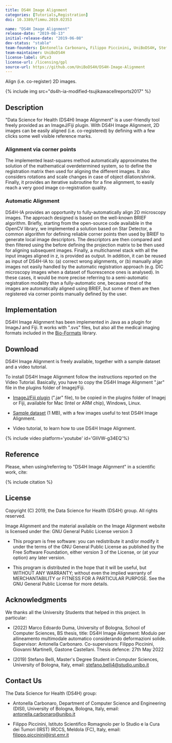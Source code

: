 ```yaml
---
title: DS4H Image Alignment
categories: [Tutorials,Registration]
doi: 10.3389/fimmu.2019.02353

name: "DS4H Image Alignment"
release-date: "2019-08-13"
initial-release-date: "2019-06-08"
dev-status: "stable"
team-founders: [Antonella Carbonaro, Filippo Piccinini, UniBoDS4H, Stefano Belli, Marco Edoardo Duma]
team-maintainer: UniBoDS4H
license-label: GPLv3
license-url: /licensing/gpl
source-url: https://github.com/UniBoDS4H/DS4H-Image-Alignment
---
```


Align (i.e. co-register) 2D images.

{% include img src="ds4h-ia-modified-tsujikawacellreports2017" %}

## Description

"Data Science for Health (DS4H) Image Alignment" is a user-friendly tool freely provided as an ImageJ/Fiji plugin. With DS4H Image Alignment, 2D images can be easily aligned (i.e. co-registered) by defining with a few clicks some well visible reference marks.

### Alignment via corner points
The implemented least-squares method automatically approximates the solution of the mathematical overdetermined system, so to define the registration matrix then used for aligning the different images. It also considers rotations and scale changes in case of object dilation/shrink. Finally, it provides an iterative subroutine for a fine alignment, to easily reach a very good image co-registration quality.

### Automatic Alignment
DS4H-IA provides an opportunity to fully-automatically align 2D microscopy images. The approach designed is based on the well-known BRIEF algorithm. Briefly, starting from the open-source code available in the OpenCV library, we implemented a solution based on Star Detector, a common algorithm for defining reliable corner points then used by BRIEF to generate local image descriptors. The descriptors are then compared and then filtered using the before defining the projection matrix to be then used for aligning subsequent images. Finally, a multichannel stack with all the input images aligned in z, is provided as output. In addition, it can be reused as input of DS4H-IA to: (a) correct wrong alignments, or (b) manually align images not easily handled by the automatic registration approach (e.g. DIC microscopy images when a dataset of fluorescence ones is analysed). In these cases, it would be more precise referring to a semi-automatic registration modality than a fully-automatic one, because most of the images are automatically aligned using BRIEF, but some of them are then registered via corner points manually defined by the user.


## Implementation

DS4H Image Alignment has been implemented in Java as a plugin for ImageJ and Fiji. It works with ".svs" files, but also all the medical imaging formats included in the [Bio-Formats](/formats/bio-formats) library.

## Download

DS4H Image Alignment is freely available, together with a sample dataset and a video tutorial.

To install DS4H Image Alignment follow the instructions reported on the Video Tutorial. Basically, you have to copy the DS4H Image Alignment ".jar" file in the plugins folder of Imagej/Fiji.

- [ImageJ/Fiji plugin](https://github.com/UniBoDS4H/DS4H-Image-Alignment/releases) (".jar" file), to be copied in the plugins folder of Imagej or Fiji, available for Mac (Intel or ARM chip), Windows, Linux.

- [Sample dataset](http://filippopiccinini.altervista.it/TestAlignment_SameSampleDifferentChannels.zip) (1 MB), with a few images useful to test DS4H Image Alignment.

- Video tutorial, to learn how to use DS4H Image Alignment.

{% include video platform='youtube' id='GliVW-g34EQ'%}

## Reference

Please, when using/referring to "DS4H Image Alignment" in a scientific work, cite:

{% include citation %}

## License

Copyright (C) 2019, the Data Science for Health (DS4H) group. All rights reserved.

Image Alignment and the material available on the Image Alignment website is licensed under the: GNU General Public License version 3

- This program is free software: you can redistribute it and/or modify it under the terms of the GNU General Public License as published by the Free Software Foundation, either version 3 of the License, or (at your option) any later version.

- This program is distributed in the hope that it will be useful, but WITHOUT ANY WARRANTY; without even the implied warranty of MERCHANTABILITY or FITNESS FOR A PARTICULAR PURPOSE. See the GNU General Public License for more details.

## Acknowledgments

We thanks all the University Students that helped in this project. In particular:

- (2022) Marco Edoardo Duma, University of Bologna, School of Computer Sciences, BS thesis, title: DS4H Image Alignment: Modulo per allineamento multimodale automatico considerando deformazioni solide. Supervisor: Antonella Carbonaro. Co-supervisors: Filippo Piccinini, Giovanni Martinelli, Gastone Castellani. Thesis defence: 27th May 2022

- (2019) Stefano Belli, Master's Degree Student in Computer Sciences, University of Bologna, Italy, email: stefano.belli4@studio.unibo.it

## Contact Us

The Data Science for Health (DS4H) group:

- Antonella Carbonaro, Department of Computer Science and Engineering (DISI), University of Bologna, Bologna, Italy, email: antonella.carbonaro@unibo.it

- Filippo Piccinini, Istituto Scientifico Romagnolo per lo Studio e la Cura dei Tumori (IRST) IRCCS, Meldola (FC), Italy, email: filippo.piccinini@irst.emr.it
